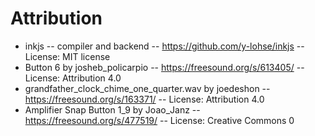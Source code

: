 # Attribution

- inkjs -- compiler and backend -- https://github.com/y-lohse/inkjs -- License: MIT license
- Button 6 by josheb_policarpio -- https://freesound.org/s/613405/ -- License: Attribution 4.0
- grandfather_clock_chime_one_quarter.wav by joedeshon -- https://freesound.org/s/163371/ -- License: Attribution 4.0
- Amplifier Snap Button 1_9 by Joao_Janz -- https://freesound.org/s/477519/ -- License: Creative Commons 0
